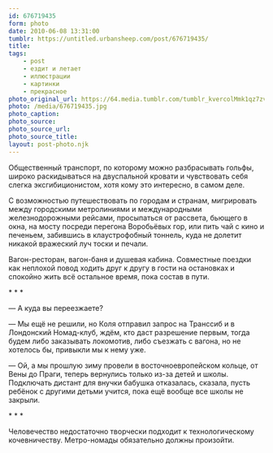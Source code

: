 ```yaml
---
id: 676719435
form: photo
date: 2010-06-08 13:31:00
tumblr: https://untitled.urbansheep.com/post/676719435/
title:
tags:
    - post
    - ездит и летает
    - иллюстрации
    - картинки
    - прекрасное
photo_original_url: https://64.media.tumblr.com/tumblr_kvercolMmk1qz7zvno1_1280.jpg
photo: /media/676719435.jpg
photo_caption: 
photo_source:
photo_source_url:
photo_source_title:
layout: post-photo.njk
---
```


<p>Общественный транспорт, по которому можно разбрасывать гольфы, широко раскидываться на двуспальной кровати и чувствовать себя слегка эксгибиционистом, хотя кому это интересно, в самом деле.</p>

<p>С возможностью путешествовать по городам и странам, мигрировать между городскими метролиниями и международными железнодорожными рейсами, просыпаться от рассвета, бьющего в окна, на мосту посреди перегона Воробьёвых гор, или пить чай с кино и печеньем, забившись в клаустрофобный тоннель, куда не долетит никакой вражеский луч тоски и печали.</p>

<p>Вагон-ресторан, вагон-баня и душевая кабина. Совместные поездки как неплохой повод ходить друг к другу в гости на остановках и спокойно жить всё остальное время, пока состав в пути.</p>

<p class="splitter">* * *</p>

<p>—&nbsp;А куда вы переезжаете?</p>

<p>—&nbsp;Мы ещё не решили, но Коля отправил запрос на Транссиб и в Лондонский Номад-клуб, ждём, кто даст разрешение первым, тогда будем либо заказывать локомотив, либо съезжать с вагона, но не хотелось бы, привыкли мы к нему уже.</p>

<p>—&nbsp;Ой, а мы прошлую зиму провели в восточноевропейском кольце, от Вены до Праги, теперь вернулись только из-за детей и школы. Подключать дистант для внучки бабушка отказалась, сказала, пусть ребёнок с другими детьми учится, пока ещё вообще все школы не закрыли.</p>

<p class="splitter">* * *</p>

<p>Человечество недостаточно творчески подходит к технологическому кочевничеству. Метро-номады обязательно должны произойти.</p>
